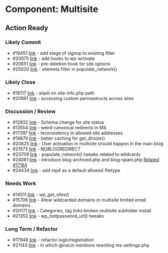 # Component: Multisite

## Action Ready

### Likely Commit

* #19451 [link](http://core.trac.wordpress.org/ticket/19451) - add stage of signup to existing filter
* #20075 [link](http://core.trac.wordpress.org/ticket/20075) - add hooks to wp-activate
* #20651 [link](http://core.trac.wordpress.org/ticket/20651) - pre-deletion hook for site options
* #25020 [link](http://core.trac.wordpress.org/ticket/25020) - sitemeta filter in populate_network()

### Likely Close

* #18117 [link](http://core.trac.wordpress.org/ticket/18117) - slash on site-info.php path
* #20861 [link](http://core.trac.wordpress.org/ticket/20861) - accessing custom permastructs across sites

### Discussion / Review

* #12832 [link](http://core.trac.wordpress.org/ticket/12832) - Schema change for site status
* #13554 [link](http://core.trac.wordpress.org/ticket/13554) - weird canonical redirects in MS
* #17397 [link](http://core.trac.wordpress.org/ticket/17397) - Inconsistency in allowed site addresses
* #19879 [link](http://core.trac.wordpress.org/ticket/19879) - better caching for get_dirsize()
* #20825 [link](http://core.trac.wordpress.org/ticket/20825) - User activation in multisite should happen in the main blog
* #21573 [link](http://core.trac.wordpress.org/ticket/21573) - NOBLOGREDIRECT
* #23709 [link](http://core.trac.wordpress.org/ticket/23709) - populate_network() tweaks related to wildcards
* #24061 [link](http://core.trac.wordpress.org/ticket/24061) - introduce blog-archived.php and blog-spam.php [Related #17164](http://core.trac.wordpress.org/ticket/17164)
* #24434 [link](http://core.trac.wordpress.org/ticket/24434) - add mp4 as a default allowed filetype

### Needs Work

* #14511 [link](http://core.trac.wordpress.org/ticket/14511) - wp_get_sites()
* #15706 [link](http://core.trac.wordpress.org/ticket/15706) - Allow wildcarded domains in multisite limited email domains
* #20171 [link](http://core.trac.wordpress.org/ticket/20171) - Categories, tag links broken multisite subfolder install
* #21352 [link](http://core.trac.wordpress.org/ticket/21352) - wp_lostpassword_url() tweaks

### Long Term / Refactor

* #17948 [link](http://core.trac.wordpress.org/ticket/17948) - refactor login/registration
* #21143 [link](http://core.trac.wordpress.org/ticket/21143) - In which @nacin mentions rewriting ms-settings.php
